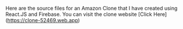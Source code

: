 Here are the source files for an Amazon Clone that I have created using React.JS and Firebase. You can visit the clone website [Click Here] (https://clone-52469.web.app)
